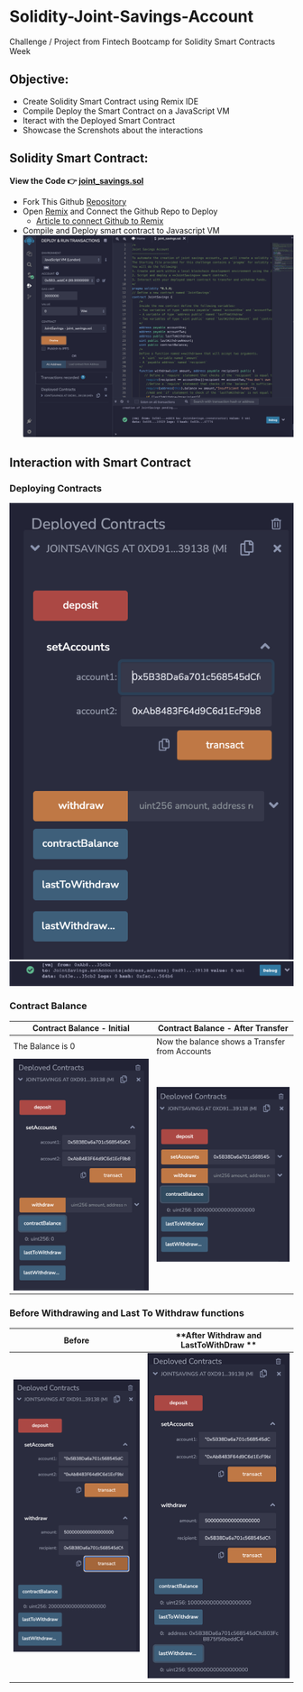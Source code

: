# Solidity-Joint-Savings-Account
Challenge / Project from Fintech Bootcamp for Solidity Smart Contracts Week


## Objective:

- Create Solidity Smart Contract using Remix IDE
- Compile Deploy the Smart Contract on a JavaScript VM
- Iteract with the Deployed Smart Contract
- Showcase the Screnshots about the interactions



## Solidity Smart Contract: 

**View the Code 👉 [joint_savings.sol](joint_savings.sol)**

- Fork This Github [Repository](https://github.com/nomadic-me/Solidity-Joint-Savings-Account)
- Open [Remix](https://remix.ethereum.org/) and Connect the Github Repo to Deploy
    - [Article to connect Github to Remix](https://medium.com/remix-ide/github-in-remix-ide-356de378f7da)
- Compile and Deploy smart contract to Javascript VM
![](Images/RemixContractDeployed.png)

## Interaction with Smart Contract


### Deploying Contracts

![](Images/RemixSetAccounts.png)
![](Images/RemixSetAccounts-VMLogs.png)

### Contract Balance

|  **Contract Balance - Initial** |  **Contract Balance - After Transfer** |
|---|---|
| The Balance is 0  |  Now the balance shows a Transfer from Accounts |
| ![](Images/RemixInitialContractBalance.png)  | ![](Images/RemixContractBalanceAfterDeposit.png)  |






### Before Withdrawing and Last To Withdraw functions

|  **Before** |  **After Withdraw and LastToWithDraw ** |
|---|---|
| ![](Images/RemixBeforeWithDrawingToAccountOne.png)  | ![](Images/RemixLastToWithdraw.png)  |